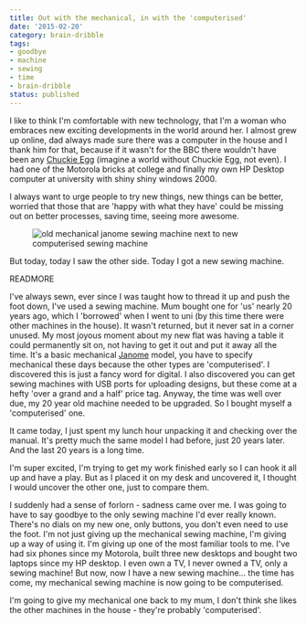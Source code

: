 ```yaml
---
title: Out with the mechanical, in with the 'computerised'
date: '2015-02-20'
category: brain-dribble
tags:
- goodbye
- machine
- sewing
- time
- brain-dribble
status: published
---
```


I like to think I'm comfortable with new technology, that I'm a woman who embraces new exciting developments in the world around her. I almost grew up online, dad always made sure there was a computer in the house and I thank him for that, because if it wasn't for the BBC there wouldn't have been any <a href="http://www.repton3.co.uk/chuckieegg.aspx" rel="external">Chuckie Egg</a> (imagine a world without Chuckie Egg, not even). I had one of the Motorola bricks at college and finally my own HP Desktop computer at university with shiny shiny windows 2000.

I always want to urge people to try new things, new things can be better, worried that those that are 'happy with what they have' could be missing out on better processes, saving time, seeing more awesome.

<figure class="media-feature">
	<img src="media/oldnnew.jpg" alt="old mechanical janome sewing machine next to new computerised sewing machine">
	<figcaption></figcaption>
</figure>

But today, today I saw the other side. Today I got a new sewing machine.

READMORE

<p data-pullquote-top="I bought myself a 'computerised' one">I've always sewn, ever since I was taught how to thread it up and push the foot down, I've used a sewing machine. Mum bought one for 'us' nearly 20 years ago, which I 'borrowed' when I went to uni (by this time there were other machines in the house). It wasn't returned, but it never sat in a corner unused. My most joyous moment about my new flat was having a table it could permanently sit on, not having to get it out and put it away all the time. It's a basic mechanical <a href="http://janome.co.uk/" rel="external">Janome</a> model, you have to specify mechanical these days because the other types are 'computerised'. I discovered this is just a fancy word for digital. I also discovered you can get sewing machines with USB ports for uploading designs, but these come at a hefty 'over a grand and a half' price tag. Anyway, the time was well over due, my 20 year old machine needed to be upgraded. So I bought myself a 'computerised' one.</p>

It came today, I just spent my lunch hour unpacking it and checking over the manual. It's pretty much the same model I had before, just 20 years later. And the last 20 years is a long time.

I'm super excited, I'm trying to get my work finished early so I can hook it all up and have a play. But as I placed it on my desk and uncovered it, I thought I would uncover the other one, just to compare them.

<p data-pullquote-top="The time has come">I suddenly had a sense of forlorn - sadness came over me. I was going to have to say goodbye to the only sewing machine I'd ever really known. There's no dials on my new one, only buttons, you don't even need to use the foot. I'm not just giving up the mechanical sewing machine, I'm giving up a way of using it. I'm giving up one of the most familiar tools to me. I've had six phones since my Motorola, built three new desktops and bought two laptops since my HP desktop. I even own a TV, I never owned a TV, only a sewing machine! But now, now I have a new sewing machine... the time has come, my mechanical sewing machine is now going to be computerised.</p>

I'm going to give my mechanical one back to my mum, I don't think she likes the other machines in the house - they're probably 'computerised'.
